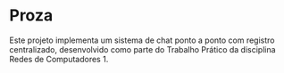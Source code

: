 # Proza
Este projeto implementa um sistema de chat ponto a ponto com registro centralizado, desenvolvido como parte do Trabalho Prático da disciplina Redes de Computadores 1.
